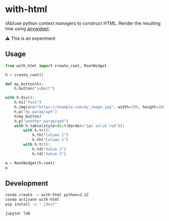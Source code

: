 # with-html

<!--
[![PyPI](https://img.shields.io/pypi/v/with_html)](https://pypi.org/project/with_html)
-->

(Ab)use python context managers to construct HTML. Render the resulting tree using [anywidget](https://anywidget.dev).

:warning: This is an experiment

<!--
## Installation

```sh
pip install with_html
```
-->

## Usage


```python
from with_html import create_root, RootWidget

h = create_root()

def my_button(h):
    h.button("submit")

with h.div():
    h.h1("Test")
    h.img(src="https://example.com/my_image.jpg", width=200, height=200)
    h.p("my paragraph")
    h(my_button)
    h.p("another paragraph")
    with h.table(style=dict(border="1px solid red")):
        with h.tr():
            h.th("Column 1")
            h.th("Column 2")
        with h.tr():
            h.td("Value 1")
            h.td("Value 2")

w = RootWidget(h.root)
w
```



## Development

```sh
conda create -n with-html python=3.12
conda activate with-html
pip install -e ".[dev]"
```

```sh
jupyter lab
```
